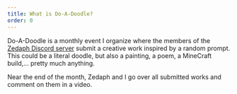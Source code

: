 ```yaml
---
title: What is Do-A-Doodle?
order: 0
---
```

Do-A-Doodle is a monthly event I organize where the members of the [Zedaph Discord server](https://www.patreon.com/zedaphplays) submit a creative work inspired by a random prompt.
This could be a literal doodle, but also a painting, a poem, a MineCraft build,... pretty much anything.

Near the end of the month, Zedaph and I go over all submitted works and comment on them in a video.
